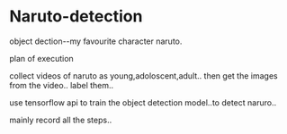 # Naruto-detection
object dection--my favourite character naruto.

plan of execution 

collect videos of naruto as young,adoloscent,adult..
then get the images from the video..
label them..

use tensorflow api to train the object detection model..to detect naruro..

mainly record all the steps..


